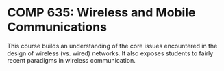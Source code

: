 # COMP 635: Wireless and Mobile Communications

This course builds an understanding of the core issues encountered in the design of wireless (vs. wired) networks. It also exposes students to fairly recent paradigms in wireless communication.